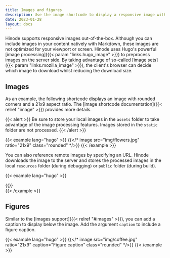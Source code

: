 ```yaml
---
title: Images and figures
description: Use the image shortcode to display a responsive image with optional caption.
date: 2023-01-28
layout: docs
---
```


Hinode supports responsive images out-of-the-box. Although you can include images in your content natively with Markdown, these images are not optimized for your viewport or screen. Hinode uses Hugo's powerful [image processing]({{< param "links.hugo_image" >}}) to preprocess images on the server side. By taking advantage of so-called [image sets]({{< param "links.mozilla_image" >}}), the client's browser can decide which image to download whilst reducing the download size.

## Images

As an example, the following shortcode displays an image with rounded corners and a 21x9 aspect ratio. The [image shortcode documentation]({{< relref "image" >}}) provides more details.

{{< alert >}}
Be sure to store your local images in the `assets` folder to take advantage of the image processing features. Images stored in the `static` folder are not processed.
{{< /alert >}}

<!-- markdownlint-disable MD037 -->
{{< example lang="hugo" >}}
{{</* image src="img/flowers.jpg" ratio="21x9" class="rounded" */>}}
{{< /example >}}
<!-- markdownlint-enable MD037 -->

You can also reference remote images by specifying an URL. Hinode downloads the image to the server and stores the processed images in the local `resources` folder (during debugging) or `public` folder (during build).

<!-- markdownlint-disable MD037 -->
{{< example lang="hugo" >}}
<div class="mx-auto w-25">
    {{</* image src="https://picsum.photos/id/56/2880/1920" ratio="1x1" class="rounded" */>}}
</div>
{{< /example >}}
<!-- markdownlint-enable MD037 -->

## Figures

Similar to the [images support]({{< relref "#images" >}}), you can add a caption to display below the image. Add the argument `caption` to include a figure caption.

<!-- markdownlint-disable MD037 -->
{{< example lang="hugo" >}}
{{</* image src="img/coffee.jpg" ratio="21x9" caption="Figure caption" class="rounded" */>}}
{{< /example >}}
<!-- markdownlint-enable MD037 -->
